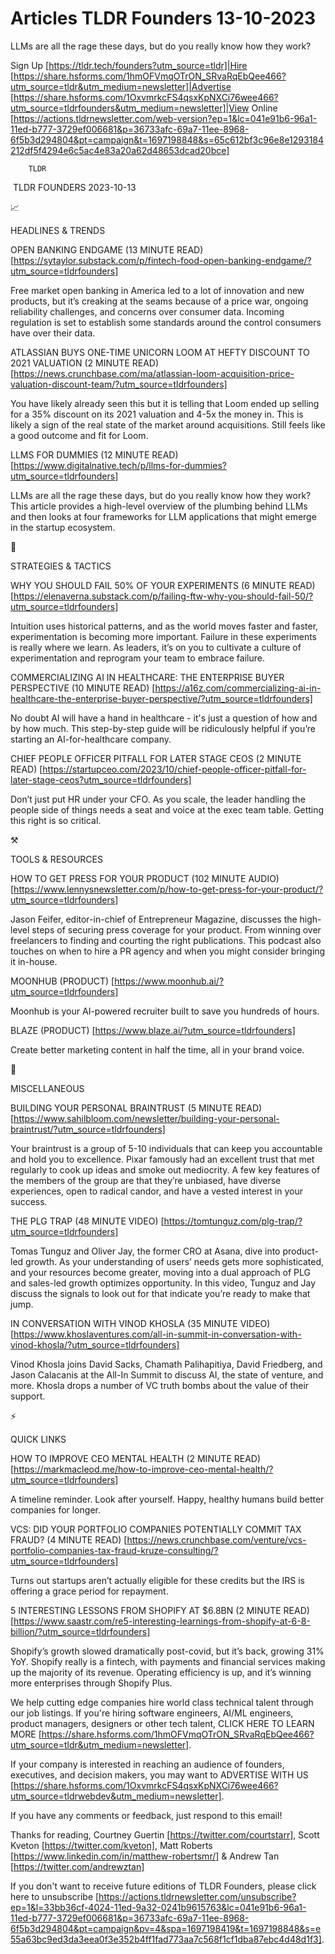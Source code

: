 # Articles TLDR Founders 13-10-2023

LLMs are all the rage these days, but do you really know how they
work?  

Sign Up [https://tldr.tech/founders?utm_source=tldr]|Hire
[https://share.hsforms.com/1hmOFVmqOTrON_SRvaRqEbQee466?utm_source=tldr&utm_medium=newsletter]|Advertise
[https://share.hsforms.com/1OxvmrkcFS4qsxKpNXCi76wee466?utm_source=tldrfounders&utm_medium=newsletter]|View
Online
[https://actions.tldrnewsletter.com/web-version?ep=1&lc=041e91b6-96a1-11ed-b777-3729ef006681&p=36733afc-69a7-11ee-8968-6f5b3d294804&pt=campaign&t=1697198848&s=65c612bf3c96e8e1293184212df5f4294e6c5ac4e83a20a62d48653dcad20bce]


		TLDR 

 TLDR FOUNDERS 2023-10-13

📈 

HEADLINES & TRENDS

 OPEN BANKING ENDGAME (13 MINUTE READ)
[https://sytaylor.substack.com/p/fintech-food-open-banking-endgame/?utm_source=tldrfounders]


 Free market open banking in America led to a lot of innovation and
new products, but it’s creaking at the seams because of a price war,
ongoing reliability challenges, and concerns over consumer data.
Incoming regulation is set to establish some standards around the
control consumers have over their data. 

 ATLASSIAN BUYS ONE-TIME UNICORN LOOM AT HEFTY DISCOUNT TO 2021
VALUATION (2 MINUTE READ)
[https://news.crunchbase.com/ma/atlassian-loom-acquisition-price-valuation-discount-team/?utm_source=tldrfounders]


 You have likely already seen this but it is telling that Loom ended
up selling for a 35% discount on its 2021 valuation and 4-5x the money
in. This is likely a sign of the real state of the market around
acquisitions. Still feels like a good outcome and fit for Loom. 

 LLMS FOR DUMMIES (12 MINUTE READ)
[https://www.digitalnative.tech/p/llms-for-dummies?utm_source=tldrfounders]


 LLMs are all the rage these days, but do you really know how they
work? This article provides a high-level overview of the plumbing
behind LLMs and then looks at four frameworks for LLM applications
that might emerge in the startup ecosystem. 

🧠 

STRATEGIES & TACTICS

 WHY YOU SHOULD FAIL 50% OF YOUR EXPERIMENTS (6 MINUTE READ)
[https://elenaverna.substack.com/p/failing-ftw-why-you-should-fail-50/?utm_source=tldrfounders]


 Intuition uses historical patterns, and as the world moves faster and
faster, experimentation is becoming more important. Failure in these
experiments is really where we learn. As leaders, it’s on you to
cultivate a culture of experimentation and reprogram your team to
embrace failure. 

 COMMERCIALIZING AI IN HEALTHCARE: THE ENTERPRISE BUYER PERSPECTIVE
(10 MINUTE READ)
[https://a16z.com/commercializing-ai-in-healthcare-the-enterprise-buyer-perspective/?utm_source=tldrfounders]


 No doubt AI will have a hand in healthcare - it's just a question of
how and by how much. This step-by-step guide will be ridiculously
helpful if you’re starting an AI-for-healthcare company. 

 CHIEF PEOPLE OFFICER PITFALL FOR LATER STAGE CEOS (2 MINUTE READ)
[https://startupceo.com/2023/10/chief-people-officer-pitfall-for-later-stage-ceos?utm_source=tldrfounders]


 Don’t just put HR under your CFO. As you scale, the leader handling
the people side of things needs a seat and voice at the exec team
table. Getting this right is so critical. 

⚒️ 

TOOLS & RESOURCES

 HOW TO GET PRESS FOR YOUR PRODUCT (102 MINUTE AUDIO)
[https://www.lennysnewsletter.com/p/how-to-get-press-for-your-product/?utm_source=tldrfounders]


 Jason Feifer, editor-in-chief of Entrepreneur Magazine, discusses the
high-level steps of securing press coverage for your product. From
winning over freelancers to finding and courting the right
publications. This podcast also touches on when to hire a PR agency
and when you might consider bringing it in-house. 

 MOONHUB (PRODUCT) [https://www.moonhub.ai/?utm_source=tldrfounders] 

 Moonhub is your AI-powered recruiter built to save you hundreds of
hours. 

 BLAZE (PRODUCT) [https://www.blaze.ai/?utm_source=tldrfounders] 

 Create better marketing content in half the time, all in your brand
voice. 

🎁 

MISCELLANEOUS

 BUILDING YOUR PERSONAL BRAINTRUST (5 MINUTE READ)
[https://www.sahilbloom.com/newsletter/building-your-personal-braintrust/?utm_source=tldrfounders]


 Your braintrust is a group of 5-10 individuals that can keep you
accountable and hold you to excellence. Pixar famously had an
excellent trust that met regularly to cook up ideas and smoke out
mediocrity. A few key features of the members of the group are that
they’re unbiased, have diverse experiences, open to radical candor,
and have a vested interest in your success. 

 THE PLG TRAP (48 MINUTE VIDEO)
[https://tomtunguz.com/plg-trap/?utm_source=tldrfounders] 

 Tomas Tunguz and Oliver Jay, the former CRO at Asana, dive into
product-led growth. As your understanding of users’ needs gets more
sophisticated, and your resources become greater, moving into a dual
approach of PLG and sales-led growth optimizes opportunity. In this
video, Tunguz and Jay discuss the signals to look out for that
indicate you’re ready to make that jump. 

 IN CONVERSATION WITH VINOD KHOSLA (35 MINUTE VIDEO)
[https://www.khoslaventures.com/all-in-summit-in-conversation-with-vinod-khosla/?utm_source=tldrfounders]


 Vinod Khosla joins David Sacks, Chamath Palihapitiya, David
Friedberg, and Jason Calacanis at the All-In Summit to discuss AI, the
state of venture, and more. Khosla drops a number of VC truth bombs
about the value of their support. 

⚡ 

QUICK LINKS

 HOW TO IMPROVE CEO MENTAL HEALTH (2 MINUTE READ)
[https://markmacleod.me/how-to-improve-ceo-mental-health/?utm_source=tldrfounders]


 A timeline reminder. Look after yourself. Happy, healthy humans build
better companies for longer. 

 VCS: DID YOUR PORTFOLIO COMPANIES POTENTIALLY COMMIT TAX FRAUD? (4
MINUTE READ)
[https://news.crunchbase.com/venture/vcs-portfolio-companies-tax-fraud-kruze-consulting/?utm_source=tldrfounders]


 Turns out startups aren’t actually eligible for these credits but
the IRS is offering a grace period for repayment. 

 5 INTERESTING LESSONS FROM SHOPIFY AT $6.8BN (2 MINUTE READ)
[https://www.saastr.com/re5-interesting-learnings-from-shopify-at-6-8-billion/?utm_source=tldrfounders]


 Shopify’s growth slowed dramatically post-covid, but it’s back,
growing 31% YoY. Shopify really is a fintech, with payments and
financial services making up the majority of its revenue. Operating
efficiency is up, and it’s winning more enterprises through Shopify
Plus. 

 We help cutting edge companies hire world class technical talent
through our job listings. If you're hiring software engineers, AI/ML
engineers, product managers, designers or other tech talent, CLICK
HERE TO LEARN MORE
[https://share.hsforms.com/1hmOFVmqOTrON_SRvaRqEbQee466?utm_source=tldr&utm_medium=newsletter].


If your company is interested in reaching an audience of founders,
executives, and decision makers, you may want to ADVERTISE WITH US
[https://share.hsforms.com/1OxvmrkcFS4qsxKpNXCi76wee466?utm_source=tldrwebdev&utm_medium=newsletter].


If you have any comments or feedback, just respond to this email! 

Thanks for reading, 
Courtney Guertin [https://twitter.com/courtstarr], Scott Kveton
[https://twitter.com/kveton], Matt Roberts
[https://www.linkedin.com/in/matthew-robertsmr/] & Andrew Tan
[https://twitter.com/andrewztan] 

If you don't want to receive future editions of TLDR Founders,
please click here to unsubscribe
[https://actions.tldrnewsletter.com/unsubscribe?ep=1&l=33bb36cf-4024-11ed-9a32-0241b9615763&lc=041e91b6-96a1-11ed-b777-3729ef006681&p=36733afc-69a7-11ee-8968-6f5b3d294804&pt=campaign&pv=4&spa=1697198419&t=1697198848&s=e55a63bc9ed3da3eea0f3e352b4ff1fad773aa7c568f1cf1dba87ebc4d48d1f3].